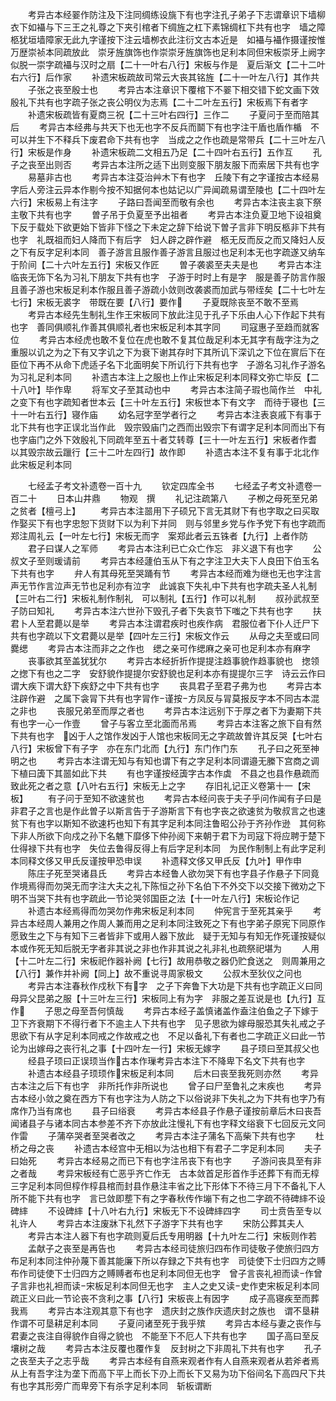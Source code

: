 <!-- { "loadSidebar": true } -->
　　考异古本经翣作防注及下注同绸练设旐下有也字注孔子弟子下志谓章识下墙柳衣下如襵与下三王之礼尊之下夹引棺者下绸旌之杠下素锦绸杠下共有也字　墙之障柩犹垣墙障家无此九字谨按下注云墙栁衣此注衍文古本近是　如襵与襵作摄谨按惟万歴崇祯本同疏放此　崇牙旌旗饰也作崇崇牙旌旗饰也足利本同但宋板崇牙上阙字似脱一崇字疏襵与汉时之扇【二十一叶右八行】宋板与作是　夏后渐文【二十二叶右六行】后作家
　　补遗宋板疏故司常云大丧其铭旌【二十一叶左八行】其作共
　　子张之丧至殷士也
　　考异古本注章识下覆棺下不翣下相交错下蛇文画下效殷礼下共有也字疏子张之丧公明仪为志焉【二十二叶左五行】宋板焉下有者字
　　补遗宋板疏皆有夏商三祝【二十三叶右四行】三作二
　　子夏问于至而陪其后
　　考异古本经弗与共天下也无也字不反兵而鬬下有也字注干盾也盾作楯　不可以并生下不释兵下废君命下共有也字　当成之之作也疏是常带兵【二十三叶左八行】宋板是作身
　　补遗宋板疏二文相五乃足【二十四叶右五行】五作互
　　孔子之丧至出则否
　　考异古本注所之适下出则变服下朋友服下而索居下共有也字
　　易墓非古也
　　考异古本注芟治艸木下有也字　丘陵下有之字谨按古本经易字后人旁注云异本作剔今按不知据何本也姑记以广异闻疏易谓至陵也【二十四叶左六行】宋板易上有注字
　　子路曰吾闻至而敬有余也
　　考异古本注丧主哀下祭主敬下共有也字
　　曽子吊于负夏至予出祖者
　　考异古本注负夏卫地下设祖奠下反于载处下欲更始下皆非下怪之下未定之辞下给说下曽子言非下明反柩非下共有也字　礼既祖而妇人降而下有后字　妇人辟之辟作避　柩无反而反之而又降妇人反之下有反字足利本同　善子游言且服作善子游言且服过也足利本无也字疏遂又纳车于阶间【二十六叶左五行】宋板又作匠
　　曽子袭裘至夫夫是也
　　考异古本注临丧无饰下名为习礼下朋友下共有也字　子游于时时上有是字　服是善子防言作服且善子游也宋板足利本作服且善子游疏小敛则改袭裘而加武与带绖矣【二十七叶左七行】宋板无裘字　带既在要【八行】要作
　　子夏既除丧至不敢不至焉
　　考异古本经先生制礼生作王宋板同下放此注见于孔子下乐由人心下作起下共有也字　善同俱顺礼作善其俱顺礼者也宋板足利本其字同
　　司寇惠子至趋而就客位
　　考异古本经虎也敢不复位在虎也敢不复其位哉足利本无其字有哉字注为之重服以讥之为之下有又字讥之下为衰下谢其存时下其所讥下深讥之下位在賔后下在臣位下再不从命下虎适子名下北面明矣下所讥行下共有也字　子游名习礼作子游名为习礼足利本同
　　补遗古本注上之服也上作止宋板足利本同释文弥亡毕反【二十八叶】毕作卑
　　将军文子至其动也中
　　考异古本注简子瑕也简作兰　中礼之变下有也字疏知者世本云【三十叶左五行】宋板世本下有文字　而待于寝也【三十一叶右五行】寝作庙
　　幼名冠字至学者行之
　　考异古本注表哀戚下有事于北下共有也字正误北当作此　毁宗毁庙门之西而出毁宗下有谓字足利本同而出下有也字庙门之外下效殷礼下同疏年至五十者艾转尊【三十一叶左五行】宋板者作耆　以其毁宗故云躐行【三十二叶左四行】故作即
　　补遗古本注不复有事于北北作此宋板足利本同

　　七经孟子考文补遗卷一百十九
　　钦定四库全书
　　七经孟子考文补遗卷一百二十
　　日本山井鼎
　　物观　撰
　　礼记注疏第八
　　子栁之母死至兄弟之贫者【檀弓上】
　　考异古本注噐用下子硕兄下言无其财下有也字取之曰买取作娶买下有也字忠恕下货财下以为利下并同　则与邻里乡党与作予党下有也字疏而郑注周礼云【一叶左七行】宋板无而字　案郑此者云五铢者【九行】上者作防
　　君子曰谋人之军师
　　考异古本注利已亡众亡作忘　非义退下有也字
　　公叔文子至则瑗请前
　　考异古本经蘧伯玉从下有之字注卫大夫下人良田下伯玉名下共有也字
　　弁人有其母死至哭踊有节
　　考异古本经而难为继也无也字注言声无节作言泣声无节也足利亦有泣字　此诚哀下失礼中下共有也字疏夫圣人礼制【三叶右二行】宋板礼制作制礼　可以制礼【五行】作可以礼制
　　叔孙武叔至子防曰知礼
　　考异古本注六世孙下毁孔子者下失哀节下嗤之下共有也字
　　扶君卜人至君薨以是举
　　考异古本注谓君疾时也疾作病　君服位者下仆人迁尸下共有也字疏以下文君薨以是举【四叶左三行】宋板文作云
　　从母之夫至或曰同爨缌
　　考异古本注而非之之作也　缌之亲可作缌麻之亲可也足利本亦有麻字
　　丧事欲其至盖犹犹尔
　　考异古本经折折作提提注趋事貌作趋事貌也　揔领之揔下有也之二字　安舒貌作提提尔安舒貌也足利本亦有提提尔三字　诗云云作曰　谓大疾下谓大舒下疾舒之中下共有也字
　　丧具君子至君子弗为也
　　考异古本注辟作避　之属下衾冐下共有也字冐作谨按方凤反与冐莫报反字本不同古本混之非也
　　丧服兄弟至而厚之者也
　　考异古本注远别下于厚之者下为妻期下共有也字一心一作壹
　　曾子与客立至北面而吊焉
　　考异古本注客之旅下自有然下共有也字　凶于人之馆作发凶于人馆也宋板同无之字疏故曽许其反哭【七叶右八行】宋板曾下有子字　亦在东门北而【九行】东门作门东
　　孔子曰之死至神明之也
　　考异古本注谓无知与有知也谓下有之字足利本同谓邉无縢下宫商之调下植曰簴下其噐如此下共
　　有也字谨按经簴字古本作虡　不县之也县作悬疏而致此死之者之意【八叶右五行】宋板无上之字
　　存旧礼记正义卷第十一【宋板】
　　有子问于至知不欲速贫也
　　考异古本经问丧于夫子乎问作闻有子曰是非君子之言也是作此曽子以斯言告于子游斯言下有也字丧之欲速贫为敬叔言之也速贫下有也字以斯知不欲速朽也知下有其字足利本同注鲁昭公孙于齐孙作逊　其何称下非人所欲下向戍之孙下名魋下靡侈下仲孙阅下来朝于君下为司寇下将应聘于楚下仕得禄下共有也字　失位去鲁得反得上有后字足利本同　为民作制制上有此字足利本同释文侈又甲氏反谨按甲恐申误
　　补遗释文侈又甲氏反【九叶】甲作申
　　陈庄子死至哭诸县氏
　　考异古本经鲁人欲勿哭下有也字县子作悬子下同竟作境焉得而勿哭无而字注大夫之礼下陈恒之孙下名伯下不外交下以交接下微劝之下明不当哭下共有也字疏此一节论哭邻国臣之法【十一叶左八行】宋板论作记
　　补遗古本经焉得而勿哭勿作弗宋板足利本同
　　仲宪言于至死其亲乎
　　考异古本经周人兼用之作周人兼而用之足利本同注致死之下有也字弟子原宪下同原作愿致生之下与有知下三者皆非下或用人器下放此　疑于无知与有知无作死谨按疑似本或作死无知后脱无字者非其说之非也作非其说之礼非礼也疏祭祀堪为
　　人用【十二叶左二行】宋板祀作器补阙【七行】故用恭敬之器仍贮食送之　则周兼用之【八行】兼作并补阙【同上】故不重说寻周家极文
　　公叔木至狄仪之问也
　　考异古本注春秋作戍秋下有字　之子下奔鲁下大功是下共有也字疏正义曰同母异父昆弟之服【十三叶左三行】宋板同上有为字　非服之差互说是也【九行】互作
　　子思之母至吾何慎哉
　　考异古本经子盖慎诸盖作盍注伯鱼之子下嫁于卫下齐衰期下不得行者下不逾主人下共有也字　见子思欲为嫁母服恐其失礼戒之子思欲下有从字足利本同戒之作故戒之也　不足以备礼下有者也二字疏正义曰此一节论为出嫁母之丧行礼之事【十四叶左一行】宋板无嫁字
　　县子顼曰至其叔父也
　　经县子顼曰正误顼当作古本作璅考异古本注下不降卑下名文下共有也字
　　补遗古本经县子顼顼作宋板足利本同
　　后木曰丧至我死则亦然
　　考异古本注之后下有也字　非所托作非所说也
　　曾子曰尸至鲁礼之末疾也
　　考异古本经小敛之奠在西方下有也字注为人防之下以俗说非下失礼之为下共有也字乃有席作乃当有席也
　　县子曰绤衰
　　考异古本经县子作悬子谨按前章后木曰丧吾闻诸县子与诸本同古本参差不齐下亦放此注慢礼下有也字释文绤衰下七回反元文冋作雷
　　子蒲卒哭者至哭者改之
　　考异古本注子蒲名下高柴下共有也字
　　杜桥之母之丧
　　补遗古本经宫中无相以为沽也相下有君子二字足利本同
　　夫子曰始死
　　考异古本经易之而已下有也字注吊丧下有也字
　　子游问丧具至有非之者哉
　　考异宋板经有亡恶乎齐亡作无　古本敛首足形首作手还葬下有而无椁三字足利本同但椁作椁县棺而封县作悬注丰省之比下形体下不待三月下不备礼下人所不能下共有也字　言已敛即塟下有之字春秋传作塴下有之也二字疏不待碑繂不设碑繂
　　不设碑繂【十八叶右九行】宋板无下不设碑繂四字
　　司士贲告至专以礼许人
　　考异古本注废牀下礼然下子游字下共有也字
　　宋防公葬其夫人
　　考异古本注人器下有也字疏则夏后氏专用明器【十九叶左二行】宋板则作若
　　孟献子之丧至是再告也
　　考异古本经司徒旅归四布作司徒敬子使旅归四方布足利本同注仲孙蔑下善其能廉下所以存録之下共有也字　司徒使下士归四方之赙布作司徒使下士归四方之赙赙者布也足利本同但无也字　曾子言丧礼袒而读作曾子言非也礼袒而读宋板足利本同但无也字　主人之史又读史作吏宋板足利本同疏正义曰此一节论丧不贪利之事【八行】宋板丧上有因字
　　成子高寝疾至而葬我焉
　　考异古本注观其意下有也字　遗庆封之族作庆遗庆封之族也　谓不垦耕作谓不可垦耕足利本同
　　子夏问诸至死于我乎殡
　　考异古本经与妻之丧作与君妻之丧注自得貌作自得之貌也　不能至下不厄人下共有也字
　　国子高曰至反壤树之哉
　　考异古本注反覆也覆作复　反封树之下非周礼下共有也字
　　孔子之丧至夫子之志乎哉
　　考异古本经有自燕来观者作有人自燕来观者从若斧者焉从上有吾字注为垄下而高下平上而长下刅上而长下又易为功下俗间名下高四尺下共有也字其形旁广而卑旁下有杀字足利本同　斩板谓断
